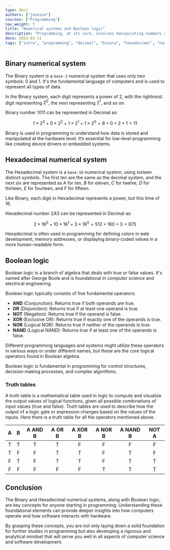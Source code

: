 ```yaml
---
type: docs
authors: ["jnonino"]
courses: ["Programming"]
nav_weight: 3
title: "Numerical systems and Boolean logic"
description: "Programming, at its core, involves manipulating numbers and logic. In this article, we will explore two essential numerical systems (Binary and Hexadecimal) and delve into the fundamental principles of Boolean logic. These concepts are vital for anyone beginning their journey in programming."
date: 2023-03-11
tags: ["intro", "programming", "decimal", "binary", "hexadecimal", "numerical-systems", "boolean-logic"]
---
```


## Binary numerical system

The Binary system is a `base-2` numerical system that uses only two symbols: $0$ and $1$. It's the fundamental language of computers and is used to represent all types of data.

In the Binary system, each digit represents a power of $2$, with the rightmost digit representing $2^0$, the next representing $2^1$, and so on.

Binary number $1011$ can be represented in Decimal as:

$$ 1 \times 2^3 + 0 \times 2^2 + 1 \times 2^1 + 1 \times 2^0 = 8 + 0 + 2 + 1 = 11 $$

Binary is used in programming to understand how data is stored and manipulated at the hardware level. It’s essential for low-level programming like creating device drivers or embedded systems.

## Hexadecimal numerical system

The Hexadecimal system is a `base-16` numerical system, using sixteen distinct symbols. The first ten are the same as the decimal system, and the next six are represented as $A$ for ten, $B$ for eleven, $C$ for twelve, $D$ for thirteen, $E$ for fourteen, and $F$ for fifteen.

Like Binary, each digit in Hexadecimal represents a power, but this time of $16$.

Hexadecimal number $2A3$ can be represented in Decimal as:

$$ 2 \times 16^2 + 10 \times 16^1 + 3 \times 16^0 = 512 + 160 + 3 = 675 $$

Hexadecimal is often used in programming for defining colors in web development, memory addresses, or displaying binary-coded values in a more human-readable form.

## Boolean logic

Boolean logic is a branch of algebra that deals with true or false values. It's named after George Boole and is foundational in computer science and electrical engineering.

Boolean logic typically consists of five fundamental operators:

- **AND** (Conjunction): Returns true if both operands are true.
- **OR** (Disjunction): Returns true if at least one operand is true.
- **NOT** (Negation): Returns true if the operand is false.
- **XOR** (Exclusive OR): Returns true if exactly one of the operands is true.
- **NOR** (Logical NOR): Returns true if neither of the operands is true.
- **NAND** (Logical NAND): Returns true if at least one of the operands is false.

Different programming languages and systems might utilize these operators in various ways or under different names, but these are the core logical operators found in Boolean algebra.

Boolean logic is fundamental in programming for control structures, decision-making processes, and complex algorithms.

### Truth tables

A truth table is a mathematical table used in logic to compute and visualize the output values of logical functions, given all possible combinations of input values (true and false). Truth tables are used to describe how the output of a logic gate or expression changes based on the values of the inputs. Here there is a truth table for all the operators mentioned above.

| A | B | A AND B | A OR B | A XOR B | A NOR B | A NAND B | NOT A |
|:-:|:-:|:-------:|:------:|:-------:|:-------:|:--------:|:-----:|
| T | T | T       | T      | F       | F       | F        | F     |
| T | F | F       | T      | T       | F       | T        | F     |
| F | T | F       | T      | T       | F       | T        | T     |
| F | F | F       | F      | F       | T       | T        | T     |

## Conclusion

The Binary and Hexadecimal numerical systems, along with Boolean logic, are key concepts for anyone starting in programming. Understanding these foundational elements can provide deeper insights into how computers operate and how software interacts with hardware.

By grasping these concepts, you are not only laying down a solid foundation for further studies in programming but also developing a rigorous and analytical mindset that will serve you well in all aspects of computer science and software development.
